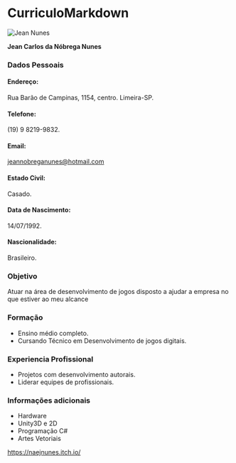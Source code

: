 # CurriculoMarkdown

![Jean Nunes](https://avatars1.githubusercontent.com/u/42788439?s=460&v=4)


**Jean Carlos da Nóbrega Nunes**

### Dados Pessoais 

#### Endereço:
Rua Barão de Campinas, 1154, centro. 
Limeira-SP.

#### Telefone:
(19) 9 8219-9832.

#### Email:
jeannobreganunes@hotmail.com

#### Estado Civil:
Casado.

#### Data de Nascimento:
14/07/1992.

#### Nascionalidade:
Brasileiro.

### Objetivo
Atuar na área de desenvolvimento de jogos disposto a ajudar a empresa no que estiver ao meu alcance

### Formação
- Ensino médio completo.
- Cursando Técnico em Desenvolvimento de jogos digitais.

### Experiencia Profissional
- Projetos com desenvolvimento autorais.
- Liderar equipes de profissionais.

### Informações adicionais 
- Hardware
- Unity3D e 2D
- Programação C#
- Artes Vetoriais 

https://naejnunes.itch.io/
